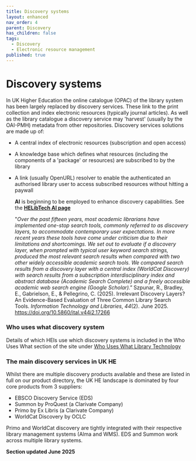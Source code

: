 ```yaml
---
title: Discovery systems
layout: enhanced
nav_order: 4
parent: Discovery
has_children: false
tags:
  - Discovery
  - Electronic resource management
published: true
---
```

# Discovery systems

In UK Higher Education the online catalogue (OPAC) of the library system has been largely replaced by discovery services. These link to the print collection and index electronic resources (typically journal articles). As well as the library catalogue a discovery service may 'harvest' (usually by the OAI-PMH) metadata from other repositories. Discovery services solutions are made up of:

* A central index of electronic resources (subscription and open access)
* A knowledge base which defines what resources (including the components of a 'package' or resources) are subscribed to by the library
* A link (usually OpenURL) resolver to enable the authenticated an authorised library user to access subscribed resources without hitting a paywall

  **AI** is beginning to be employed to enhance discovery capabilities. See the **[HELibTech AI page](https://www.helibtech.com/artificial-intelligence/)** 

  "*Over the past fifteen years, most academic librarians have implemented one-stop search tools, commonly referred to as discovery layers, to accommodate contemporary user expectations. In more recent years these tools have come under criticism due to their limitations and shortcomings. We set out to evaluate if a discovery layer, when prompted with typical user keyword search strings, produced the most relevant search results when compared with two other widely accessible academic search tools. We compared search results from a discovery layer with a central index (WorldCat Discovery) with search results from a subscription interdisciplinary index and abstract database (Academic Search Complete) and a freely accessible academic web search engine (Google Scholar)."* 
  Szpunar, R., Bradley, E., Gabrielson, E., & Pellegrino, C. (2025). Irrelevant Discovery Layers? An Evidence-Based Evaluation of Three Common Library Search Tools. *Information Technology and Libraries*, *44*(2). June 2025. https://doi.org/10.5860/ital.v44i2.17266

### Who uses what discovery system

Details of which HEIs use which discovery systems is included in the Who Uses What section of the site under [Who Uses What Library Technology](/who-uses-what/who-uses-what-library-technology)

### The main discovery services in UK HE

Whilst there are multiple discovery products available and these are listed in full on our product directory, the UK HE landscape is dominated by four core products from 3 suppliers:

* EBSCO Discovery Service (EDS)
* Summon by ProQuest (a Clarivate Company)
* Primo by Ex Libris (a Clarivate Company)
* WorldCat Discovery by OCLC


Primo and WorldCat discovery are tightly integrated with their respective library management systems (Alma and WMS). EDS and Summon work across multiple library systems.




**Section updated June 2025**
